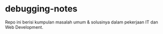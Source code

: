 # debugging-notes
Repo ini berisi kumpulan masalah umum &amp; solusinya dalam pekerjaan IT dan Web Development.
